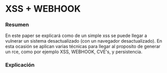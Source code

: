 #  XSS + WEBHOOK
### Resumen
En este paper se explicará como de un simple xss se puede llegar a vulnerar un sistema desactualizado (con un navegador desactualizado). En esta ocasión se aplican varias técnicas para llegar al proposito de generar un rce, como por ejemplo XSS, WEBHOOK, CVE's, y persistencia.

### Explicación


